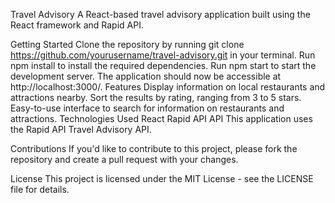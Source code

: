 Travel Advisory
A React-based travel advisory application built using the React framework and Rapid API.

Getting Started
Clone the repository by running git clone https://github.com/yourusername/travel-advisory.git in your terminal.
Run npm install to install the required dependencies.
Run npm start to start the development server.
The application should now be accessible at http://localhost:3000/.
Features
Display information on local restaurants and attractions nearby.
Sort the results by rating, ranging from 3 to 5 stars.
Easy-to-use interface to search for information on restaurants and attractions.
Technologies Used
React
Rapid API
API
This application uses the Rapid API Travel Advisory API.

Contributions
If you'd like to contribute to this project, please fork the repository and create a pull request with your changes.

License
This project is licensed under the MIT License - see the LICENSE file for details.
